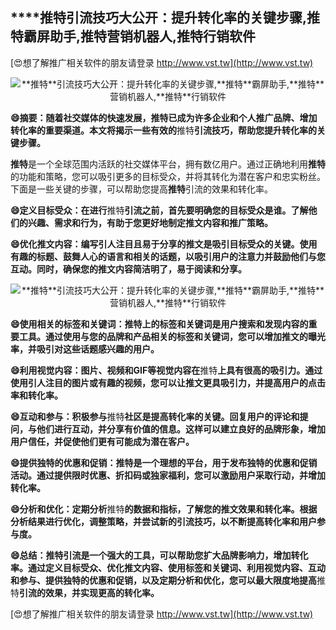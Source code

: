## ****推特**引流技巧大公开：提升转化率的关键步骤,**推特**霸屏助手,**推特**营销机器人,**推特**行销软件**

[😍想了解推广相关软件的朋友请登录 http://www.vst.tw](http://www.vst.tw)

 <center><img src="https://vst.tw/MP4/tuiguang/png/5.png" alt="**推特**引流技巧大公开：提升转化率的关键步骤,**推特**霸屏助手,**推特**营销机器人,**推特**行销软件"></center>

**😄摘要：随着社交媒体的快速发展，**推特**已成为许多企业和个人推广品牌、增加转化率的重要渠道。本文将揭示一些有效的**推特**引流技巧，帮助您提升转化率的关键步骤。**

**推特**是一个全球范围内活跃的社交媒体平台，拥有数亿用户。通过正确地利用**推特**的功能和策略，您可以吸引更多的目标受众，并将其转化为潜在客户和忠实粉丝。下面是一些关键的步骤，可以帮助您提高**推特**引流的效果和转化率。

**😄定义目标受众：在进行**推特**引流之前，首先要明确您的目标受众是谁。了解他们的兴趣、需求和行为，有助于您更好地制定推文内容和推广策略。**

**😄优化推文内容：编写引人注目且易于分享的推文是吸引目标受众的关键。使用有趣的标题、鼓舞人心的语言和相关的话题，以吸引用户的注意力并鼓励他们与您互动。同时，确保您的推文内容简洁明了，易于阅读和分享。**

 <center><img src="https://vst.tw/MP4/tuiguang/png/8.png" alt="**推特**引流技巧大公开：提升转化率的关键步骤,**推特**霸屏助手,**推特**营销机器人,**推特**行销软件"></center>

**😄使用相关的标签和关键词：**推特**上的标签和关键词是用户搜索和发现内容的重要工具。通过使用与您的品牌和产品相关的标签和关键词，您可以增加推文的曝光率，并吸引对这些话题感兴趣的用户。**

**😄利用视觉内容：图片、视频和GIF等视觉内容在**推特**上具有很高的吸引力。通过使用引人注目的图片或有趣的视频，您可以让推文更具吸引力，并提高用户的点击率和转化率。**

**😄互动和参与：积极参与**推特**社区是提高转化率的关键。回复用户的评论和提问，与他们进行互动，并分享有价值的信息。这样可以建立良好的品牌形象，增加用户信任，并促使他们更有可能成为潜在客户。**

**😄提供独特的优惠和促销：**推特**是一个理想的平台，用于发布独特的优惠和促销活动。通过提供限时优惠、折扣码或独家福利，您可以激励用户采取行动，并增加转化率。**

**😄分析和优化：定期分析**推特**的数据和指标，了解您的推文效果和转化率。根据分析结果进行优化，调整策略，并尝试新的引流技巧，以不断提高转化率和用户参与度。**

**😄总结：**推特**引流是一个强大的工具，可以帮助您扩大品牌影响力，增加转化率。通过定义目标受众、优化推文内容、使用标签和关键词、利用视觉内容、互动和参与、提供独特的优惠和促销，以及定期分析和优化，您可以最大限度地提高**推特**引流的效果，并实现更高的转化率。**

[😍想了解推广相关软件的朋友请登录 http://www.vst.tw](http://www.vst.tw)



